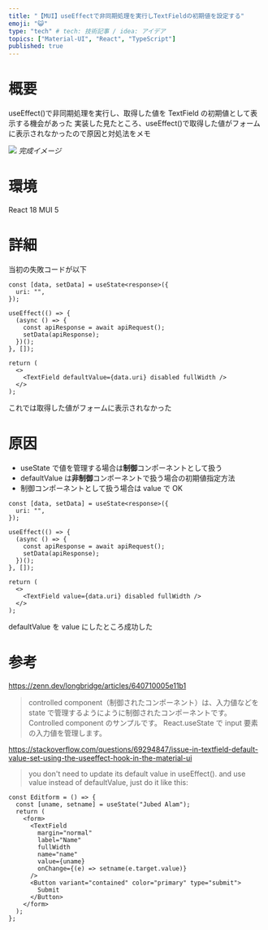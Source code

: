 ```yaml
---
title: "【MUI】useEffectで非同期処理を実行しTextFieldの初期値を設定する"
emoji: "😺"
type: "tech" # tech: 技術記事 / idea: アイデア
topics: ["Material-UI", "React", "TypeScript"]
published: true
---
```


# 概要

useEffect()で非同期処理を実行し、取得した値を TextField の初期値として表示する機会があった
実装した見たところ、useEffect()で取得した値がフォームに表示されなかったので原因と対処法をメモ

![](https://storage.googleapis.com/zenn-user-upload/c2a2e732c777-20230712.png)
_完成イメージ_

# 環境

React 18
MUI 5

# 詳細

当初の失敗コードが以下

```tsx:NG
const [data, setData] = useState<response>({
  uri: "",
});

useEffect(() => {
  (async () => {
    const apiResponse = await apiRequest();
    setData(apiResponse);
  })();
}, []);

return (
  <>
    <TextField defaultValue={data.uri} disabled fullWidth />
  </>
);
```

これでは取得した値がフォームに表示されなかった

# 原因

- useState で値を管理する場合は**制御**コンポーネントとして扱う
- defaultValue は**非制御**コンポーネントで扱う場合の初期値指定方法
- 制御コンポーネントとして扱う場合は value で OK

```tsx:OK
const [data, setData] = useState<response>({
  uri: "",
});

useEffect(() => {
  (async () => {
    const apiResponse = await apiRequest();
    setData(apiResponse);
  })();
}, []);

return (
  <>
    <TextField value={data.uri} disabled fullWidth />
  </>
);
```

defaultValue を value にしたところ成功した

# 参考

https://zenn.dev/longbridge/articles/640710005e11b1

> controlled component（制御されたコンポーネント）は、入力値などを state で管理するようにように制御されたコンポーネントです。
> Controlled component のサンプルです。
> React.useState で input 要素の入力値を管理します。

https://stackoverflow.com/questions/69294847/issue-in-textfield-default-value-set-using-the-useeffect-hook-in-the-material-ui

> you don't need to update its default value in useEffect(). and use value instead of defaultValue, just do it like this:

```tsx
const Editform = () => {
  const [uname, setname] = useState("Jubed Alam");
  return (
    <form>
      <TextField
        margin="normal"
        label="Name"
        fullWidth
        name="name"
        value={uname}
        onChange={(e) => setname(e.target.value)}
      />
      <Button variant="contained" color="primary" type="submit">
        Submit
      </Button>
    </form>
  );
};
```
